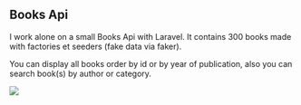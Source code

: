 ## Books Api

I work alone on a small Books Api with Laravel.
It contains 300 books made with factories et seeders (fake data via faker).

You can display all books order by id or by year of publication, also you can search book(s) by author or category. 

<img src="storage/app/public/ERD.png" />